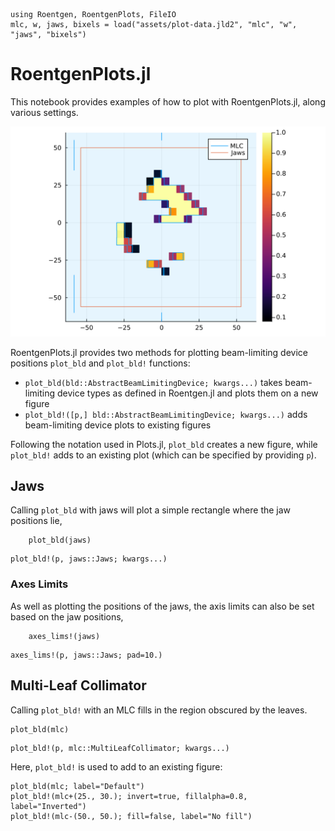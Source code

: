 ```@setup abc
using Roentgen, RoentgenPlots, FileIO
mlc, w, jaws, bixels = load("assets/plot-data.jld2", "mlc", "w", "jaws", "bixels")
```

# RoentgenPlots.jl

This notebook provides examples of how to plot with RoentgenPlots.jl, along various settings.

![RoentgenPlots.jl example plot](assets/feature-plot.svg)

RoentgenPlots.jl provides two methods for plotting beam-limiting device positions `plot_bld` and `plot_bld!` functions:

- `plot_bld(bld::AbstractBeamLimitingDevice; kwargs...)` takes beam-limiting device types as defined in Roentgen.jl and plots them on a new figure
- `plot_bld!([p,] bld::AbstractBeamLimitingDevice; kwargs...)` adds beam-limiting device plots to existing figures

Following the notation used in Plots.jl, `plot_bld` creates a new figure, while `plot_bld!` adds to an existing plot (which can be specified by providing `p`).


## Jaws

Calling `plot_bld` with jaws will plot a simple rectangle where the jaw positions lie,
```@example abc
    plot_bld(jaws)
```

```@docs
plot_bld!(p, jaws::Jaws; kwargs...)
```

### Axes Limits

As well as plotting the positions of the jaws, the axis limits can also be set based on the jaw positions,
```@example abc
    axes_lims!(jaws)
```

```@docs 
axes_lims!(p, jaws::Jaws; pad=10.)
```


## Multi-Leaf Collimator 

Calling `plot_bld!` with an MLC fills in the region obscured by the leaves.

```@example abc
plot_bld(mlc)
```

```@docs
plot_bld!(p, mlc::MultiLeafCollimator; kwargs...)
```

Here, `plot_bld!` is used to add to an existing figure:

```@example abc
plot_bld(mlc; label="Default")
plot_bld!(mlc+(25., 30.); invert=true, fillalpha=0.8, label="Inverted")
plot_bld!(mlc-(50., 50.); fill=false, label="No fill")
```
